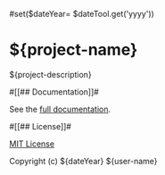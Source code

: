 #set($dateYear= $dateTool.get('yyyy'))
# ${project-name}

${project-description}


#[[## Documentation]]#

See the [full documentation](https://${user}.github.io/${project}/index.html).


#[[## License]]#

[MIT License](LICENSE.md)

Copyright (c) ${dateYear} ${user-name}


<!-- links -->
[pypi]: https://pypi.org/project/${namespace}/
[pypi-link]: https://pypi.python.org/pypi/${namespace}
[pypi-badge]: https://img.shields.io/pypi/v/${namespace}.svg
[python39-badge]: https://img.shields.io/badge/python-3.9-blue.svg
[python39-link]: https://www.python.org/downloads/release/python-390
[python310-badge]: https://img.shields.io/badge/python-3.10-blue.svg
[python310-link]: https://www.python.org/downloads/release/python-310
[build-badge]: https://github.com/${user}/${project}/workflows/CI/badge.svg
[build-link]: https://github.com/${user}/${project}/actions
